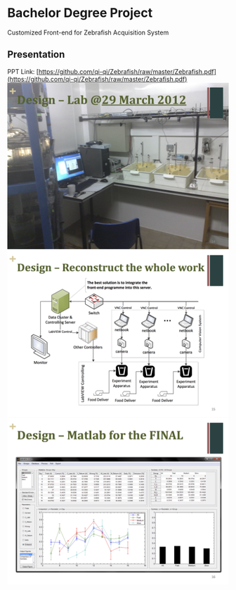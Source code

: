 # Bachelor Degree Project
Customized Front-end for Zebrafish Acquisition System

## Presentation
PPT Link: [https://github.com/qi-qi/Zebrafish/raw/master/Zebrafish.pdf](https://github.com/qi-qi/Zebrafish/raw/master/Zebrafish.pdf)
![](https://raw.githubusercontent.com/qi-qi/zebrafish/master/sample1.png)
![](https://raw.githubusercontent.com/qi-qi/zebrafish/master/sample2.png)
![](https://raw.githubusercontent.com/qi-qi/zebrafish/master/sample3.png)
